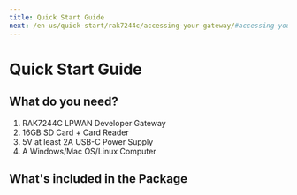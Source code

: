 ```yaml
---
title: Quick Start Guide
next: /en-us/quick-start/rak7244c/accessing-your-gateway/#accessing-your-gateway
---
```


# Quick Start Guide

<rk-img
  src="/assets/images/quick-start-guide/rak7244c/quick-start-guide/fendmvbfrguhtcxjnewh.jpg"
  width="90%"
  figure-number="1"
  caption="RAK7244C Product Overview"
/>

## What do you need?

1. RAK7244C LPWAN Developer Gateway
2. 16GB SD Card + Card Reader
3. 5V at least 2A USB-C Power Supply
4. A Windows/Mac OS/Linux Computer

<rk-btn
  src="https://store.rakwireless.com/products/rak7244-lpwan-developer-gateway?variant=31446039887917"
  label="Buy a RAK7244C LPWAN Developer Gateway"
  _blank
/>

## What's included in the Package

<rk-img
  src="/assets/images/datasheet/rak7244c/quick-start-guide/j6mh7yqldts3f7rywpsz.jpg"
  width="100%"
  figure-number="2"
  caption="RAK7244C Package Contents"
/>
